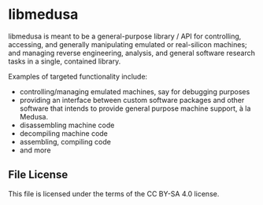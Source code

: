 # libmedusa

libmedusa is meant to be a general-purpose library / API for controlling,
accessing, and generally manipulating emulated or real-silicon machines; and
managing reverse engineering, analysis, and general software research tasks in
a single, contained library.

Examples of targeted functionality include:
- controlling/managing emulated machines, say for debugging purposes
- providing an interface between custom software packages and other software
  that intends to provide general purpose machine support, à la Medusa.
- disassembling machine code
- decompiling machine code
- assembling, compiling code
- and more

## File License
This file is licensed under the terms of the CC BY-SA 4.0 license.